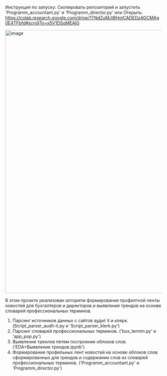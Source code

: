 Инструкция по запуску:
Скопировать репозиторий и запустить 'Programm_accountant.py' и 'Programm_director.py'
или
Открыть: https://colab.research.google.com/drive/1TNdZuMJjBHotCADEDz4GCMAg0E4TFbfd#scrollTo=x5V1DSqMEAlG

<img width="847" alt="image" src="https://user-images.githubusercontent.com/70165837/205015420-971da481-3ae7-4d3a-a718-6b267c7a5955.png">

В этом проэкте реализован алгоритм формирования профилтной ленты новостей для бухгалтеров и директоров и выявления трендов на основе словарей профессиональных терминов.
1. Парсинг источников данных с сайтов аудит it и клерк. (Script_parser_audit-it.py и 'Script_parser_klerk.py')
2. Парсинг словарей профессиональных терминов. ('bux_termin.py' и 'app_pop.py')
3. Выявление тренлов петем построения облоков слов. ('EDA+Выявление трендов.ipynb')
4. Формирование профильных лент новостей на основе облоков слов сформированных для трендов и содержании слов из словарей профессиональных терминов. ('Programm_accountant.py' и 'Programm_director.py')